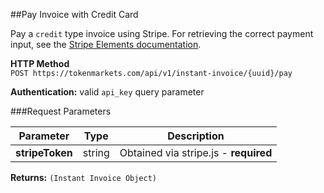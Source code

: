 ##Pay Invoice with Credit Card

Pay a ```credit``` type invoice using Stripe. For retrieving the correct payment input, see the [Stripe Elements documentation](https://stripe.com/docs/elements).

**HTTP Method**  
```POST https://tokenmarkets.com/api/v1/instant-invoice/{uuid}/pay```

**Authentication:** valid ```api_key``` query parameter

###Request Parameters

Parameter            | Type     | Description
-------------------- | ---------| ------------
**stripeToken**      |  string  | Obtained via stripe.js - **required**

**Returns:** ```(Instant Invoice Object)```
